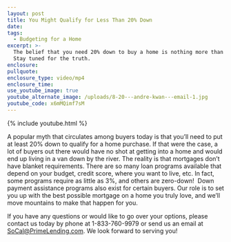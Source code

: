 ```yaml
---
layout: post
title: You Might Qualify for Less Than 20% Down
date:
tags:
  - Budgeting for a Home
excerpt: >-
  The belief that you need 20% down to buy a home is nothing more than a myth!
  Stay tuned for the truth.
enclosure:
pullquote:
enclosure_type: video/mp4
enclosure_time:
use_youtube_image: true
youtube_alternate_image: /uploads/8-20---andre-kwan---email-1.jpg
youtube_code: x6mMQimf7sM
---
```


{% include youtube.html %}

A popular myth that circulates among buyers today is that you’ll need to put at least 20% down to qualify for a home purchase. If that were the case, a lot of buyers out there would have no shot at getting into a home and would end up living in a van down by the river. The reality is that mortgages don’t have blanket requirements. There are so many loan programs available that depend on your budget, credit score, where you want to live, etc. In fact, some programs require as little as 3%, and others are zero-down\! &nbsp;Down payment assistance programs also exist for certain buyers. Our role is to set you up with the best possible mortgage on a home you truly love, and we’ll move mountains to make that happen for you.

If you have any questions or would like to go over your options, please contact us today by phone at 1-833-760-9979 or send us an email at SoCal@PrimeLending.com. We look forward to serving you\!